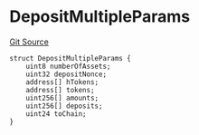# DepositMultipleParams
[Git Source](https://github.com/Maia-DAO/test-env-V2/blob/84b5f9e8695c91ddb02f27bb3dfb1c652f55ced4/ulysses-omnichain/interfaces/IRootBridgeAgent.sol)


```solidity
struct DepositMultipleParams {
    uint8 numberOfAssets;
    uint32 depositNonce;
    address[] hTokens;
    address[] tokens;
    uint256[] amounts;
    uint256[] deposits;
    uint24 toChain;
}
```

